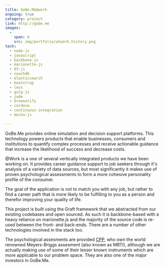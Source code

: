 ```yaml
---
title: GoBe.Me@work
ongoing: true
category: project
link: http://gobe.me
images:
  - 
    span: 6
    src: img/portfolio/atwork.history.png
tech:
  - node-js
  - javascript
  - backbone-js
  - marionette-js
  - d3-js
  - couchdb
  - elasticsearch
  - bootstrap
  - less
  - gulp-js
  - jade
  - browserify
  - cordova
  - continuous-integration
  - mocha-js
  
---
```

GoBe.Me provides online simulation and decision support platforms. This technology powers products that enable businesses, consumers and institutions to quantify complex processes and receive actionable guidance that increase the likelihood of success and decrease costs.

@Work is a one of several vertically integrated products we have been working on. It provides career guidance support to job seekers through it's analysis of a variety of data sources, but most significantly it makes use of proven psychological assessments to form a more cohesive personality profile of the consumer.

The goal of the application is not to match you with any job, but rather to find a career path that is more likely to be fulfilling to you as a person and therefor improving your quality of life. 

<!--more-->

This project is built using the Graft framework that we abstracted from our existing codebases and open sourced. As such it is backbone-based with a heavy reliance on marionette.js and the majority of the source code is re-used between the front- and back-ends. There are a number of other technologies involved in the stack too.

The psychological assesments are provided [CPP](http://cpp.com), who own the world renowned Meyers-Briggs assesment (also known as MBTI), although we are actually making use of some of their lesser known instruments which are more applicable to our problem space. They are also one of the major investors in GoBe.Me.
